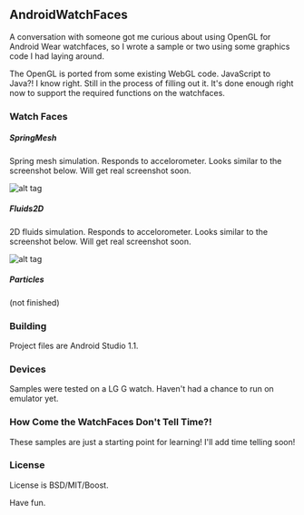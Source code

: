 ## AndroidWatchFaces

A conversation with someone got me curious about using OpenGL for Android Wear watchfaces, so I wrote a sample or two using some graphics code I had laying around. 

The OpenGL is ported from some existing WebGL code. JavaScript to Java?! I know right. Still in the process of filling out it. It's done enough right now to support the required functions on the watchfaces. 

### Watch Faces
##### SpringMesh
Spring mesh simulation. Responds to accelorometer. Looks similar to the screenshot below. Will get real screenshot soon. 

![alt tag](https://raw.githubusercontent.com/chaoticbob/AndroidWatchFaces/master/images/springs.png)

##### Fluids2D
2D fluids simulation. Responds to accelorometer. Looks similar to the screenshot below. Will get real screenshot soon.

![alt tag](https://raw.githubusercontent.com/chaoticbob/AndroidWatchFaces/master/images/fluids.png)

##### Particles
(not finished)

### Building
Project files are Android Studio 1.1. 

### Devices
Samples were tested on a LG G watch. Haven't had a chance to run on emulator yet.

### How Come the WatchFaces Don't Tell Time?!
These samples are just a starting point for learning! I'll add time telling soon!

### License
License is BSD/MIT/Boost. 

Have fun.
